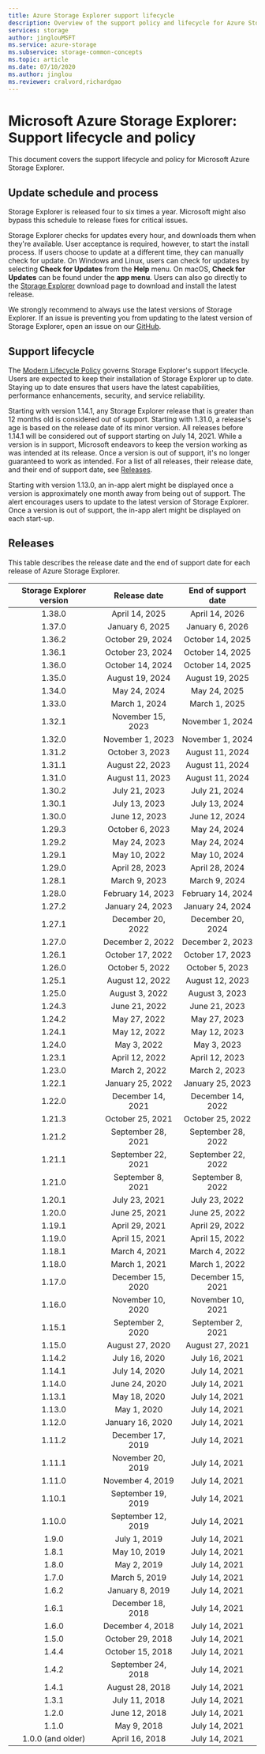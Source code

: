 ```yaml
---
title: Azure Storage Explorer support lifecycle
description: Overview of the support policy and lifecycle for Azure Storage Explorer
services: storage
author: jinglouMSFT
ms.service: azure-storage
ms.subservice: storage-common-concepts
ms.topic: article
ms.date: 07/10/2020
ms.author: jinglou
ms.reviewer: cralvord,richardgao
---
```


# Microsoft Azure Storage Explorer: Support lifecycle and policy

This document covers the support lifecycle and policy for Microsoft Azure Storage Explorer.

## Update schedule and process

Storage Explorer is released four to six times a year. Microsoft might also bypass this schedule to release fixes for critical issues.

Storage Explorer checks for updates every hour, and downloads them when they're available. User acceptance is required, however, to start the install process. If users choose to update at a different time, they can manually check for update. On Windows and Linux, users can check for updates by selecting **Check for Updates** from the **Help** menu. On macOS, **Check for Updates** can be found under the **app menu**. Users can also go directly to the [Storage Explorer](https://azure.microsoft.com/features/storage-explorer/) download page to download and install the latest release.

We strongly recommend to always use the latest versions of Storage Explorer. If an issue is preventing you from updating to the latest version of Storage Explorer, open an issue on our [GitHub](https://github.com/microsoft/AzureStorageExplorer).

## Support lifecycle

The [Modern Lifecycle Policy](https://support.microsoft.com/help/30881/modern-lifecycle-policy) governs Storage Explorer's support lifecycle. Users are expected to keep their installation of Storage Explorer up to date. Staying up to date ensures that users have the latest capabilities, performance enhancements, security, and service reliability.

Starting with version 1.14.1, any Storage Explorer release that is greater than 12 months old is considered out of support. Starting with 1.31.0, a release's age is based on the release date of its minor version. All releases before 1.14.1 will be considered out of support starting on July 14, 2021. While a version is in support, Microsoft endeavors to keep the version working as was intended at its release. Once a version is out of support, it's no longer guaranteed to work as intended. For a list of all releases, their release date, and their end of support date, see [Releases](#releases).

Starting with version 1.13.0, an in-app alert might be displayed once a version is approximately one month away from being out of support. The alert encourages users to update to the latest version of Storage Explorer. Once a version is out of support, the in-app alert might be displayed on each start-up.

## Releases

This table describes the release date and the end of support date for each release of Azure Storage Explorer.

| Storage Explorer version | Release date       | End of support date |
|:------------------------:|:------------------:|:-------------------:|
| 1.38.0                   | April 14, 2025     | April 14, 2026      |
| 1.37.0                   | January 6, 2025    | January 6, 2026     |
| 1.36.2                   | October 29, 2024   | October 14, 2025    |
| 1.36.1                   | October 23, 2024   | October 14, 2025    |
| 1.36.0                   | October 14, 2024   | October 14, 2025    |
| 1.35.0                   | August 19, 2024    | August 19, 2025     |
| 1.34.0                   | May 24, 2024       | May 24, 2025        |
| 1.33.0                   | March 1, 2024      | March 1, 2025       |
| 1.32.1                   | November 15, 2023  | November 1, 2024    |
| 1.32.0                   | November 1, 2023   | November 1, 2024    |
| 1.31.2                   | October 3, 2023    | August 11, 2024     |
| 1.31.1                   | August 22, 2023    | August 11, 2024     |
| 1.31.0                   | August 11, 2023    | August 11, 2024     |
| 1.30.2                   | July 21, 2023      | July 21, 2024       |
| 1.30.1                   | July 13, 2023      | July 13, 2024       |
| 1.30.0                   | June 12, 2023      | June 12, 2024       |
| 1.29.3                   | October 6, 2023    | May 24, 2024        |
| 1.29.2                   | May 24, 2023       | May 24, 2024        |
| 1.29.1                   | May 10, 2022       | May 10, 2024        |
| 1.29.0                   | April 28, 2023     | April 28, 2024      |
| 1.28.1                   | March 9, 2023      | March 9, 2024       |
| 1.28.0                   | February 14, 2023  | February 14, 2024   |
| 1.27.2                   | January 24, 2023   | January 24, 2024    |
| 1.27.1                   | December 20, 2022  | December 20, 2024   |
| 1.27.0                   | December 2, 2022   | December 2, 2023    |
| 1.26.1                   | October 17, 2022   | October 17, 2023    |
| 1.26.0                   | October 5, 2022    | October 5, 2023     |
| 1.25.1                   | August 12, 2022    | August 12, 2023     |
| 1.25.0                   | August 3, 2022     | August 3, 2023      |
| 1.24.3                   | June 21, 2022      | June 21, 2023       |
| 1.24.2                   | May 27, 2022       | May 27, 2023        |
| 1.24.1                   | May 12, 2022       | May 12, 2023        |
| 1.24.0                   | May 3, 2022        | May 3, 2023         |
| 1.23.1                   | April 12, 2022     | April 12, 2023      |
| 1.23.0                   | March 2, 2022      | March 2, 2023       |
| 1.22.1                   | January 25, 2022   | January 25, 2023    |
| 1.22.0                   | December 14, 2021  | December 14, 2022   |
| 1.21.3                   | October 25, 2021   | October 25, 2022    |
| 1.21.2                   | September 28, 2021 | September 28, 2022  |
| 1.21.1                   | September 22, 2021 | September 22, 2022  |
| 1.21.0                   | September 8, 2021  | September 8, 2022   |
| 1.20.1                   | July 23, 2021      | July 23, 2022       |
| 1.20.0                   | June 25, 2021      | June 25, 2022       |
| 1.19.1                   | April 29, 2021     | April 29, 2022      |
| 1.19.0                   | April 15, 2021     | April 15, 2022      |
| 1.18.1                   | March 4, 2021      | March 4, 2022       |
| 1.18.0                   | March 1, 2021      | March 1, 2022       |
| 1.17.0                   | December 15, 2020  | December 15, 2021   |
| 1.16.0                   | November 10, 2020  | November 10, 2021   |
| 1.15.1                   | September 2, 2020  | September 2, 2021   |
| 1.15.0                   | August 27, 2020    | August 27, 2021     |
| 1.14.2                   | July 16, 2020      | July 16, 2021       |
| 1.14.1                   | July 14, 2020      | July 14, 2021       |
| 1.14.0                   | June 24, 2020      | July 14, 2021       |
| 1.13.1                   | May 18, 2020       | July 14, 2021       |
| 1.13.0                   | May 1, 2020        | July 14, 2021       |
| 1.12.0                   | January 16, 2020   | July 14, 2021       |
| 1.11.2                   | December 17, 2019  | July 14, 2021       |
| 1.11.1                   | November 20, 2019  | July 14, 2021       |
| 1.11.0                   | November 4, 2019   | July 14, 2021       |
| 1.10.1                   | September 19, 2019 | July 14, 2021       |
| 1.10.0                   | September 12, 2019 | July 14, 2021       |
| 1.9.0                    | July 1, 2019       | July 14, 2021       |
| 1.8.1                    | May 10, 2019       | July 14, 2021       |
| 1.8.0                    | May 2, 2019        | July 14, 2021       |
| 1.7.0                    | March 5, 2019      | July 14, 2021       |
| 1.6.2                    | January 8, 2019    | July 14, 2021       |
| 1.6.1                    | December 18, 2018  | July 14, 2021       |
| 1.6.0                    | December 4, 2018   | July 14, 2021       |
| 1.5.0                    | October 29, 2018   | July 14, 2021       |
| 1.4.4                    | October 15, 2018   | July 14, 2021       |
| 1.4.2                    | September 24, 2018 | July 14, 2021       |
| 1.4.1                    | August 28, 2018    | July 14, 2021       |
| 1.3.1                    | July 11, 2018      | July 14, 2021       |
| 1.2.0                    | June 12, 2018      | July 14, 2021       |
| 1.1.0                    | May 9, 2018        | July 14, 2021       |
| 1.0.0 (and older)        | April 16, 2018     | July 14, 2021       |
